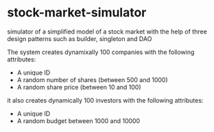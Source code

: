 # stock-market-simulator
 simulator of a simplified model of a stock market with the help of three design patterns such as builder, singleton and DAO
 
 The system creates dynamixally 100 companies with the following attributes:
 * A unique ID
 * A random number of shares (between 500 and 1000)
 * A random share price (between 10 and 100)
 
 it also creates dynamically 100 investors with the following attributes:
 * A unique ID
 * A random budget between 1000 and 10000
